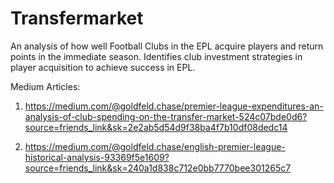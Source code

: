 # Transfermarket

An analysis of how well Football Clubs in the EPL acquire players and return points in the immediate season. Identifies club investment strategies in player acquisition to achieve success in EPL.

Medium Articles: 

1. https://medium.com/@goldfeld.chase/premier-league-expenditures-an-analysis-of-club-spending-on-the-transfer-market-524c07bde0d6?source=friends_link&sk=2e2ab5d54d9f38ba4f7b10df08dedc14

2. https://medium.com/@goldfeld.chase/english-premier-league-historical-analysis-93369f5e1609?source=friends_link&sk=240a1d838c712e0bb7770bee301265c7
